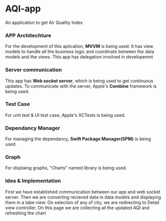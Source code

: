 # AQI-app
An application to get Air Quality Index


### APP Architechture
For the development of this aplication, **MVVM** is being used. It has view models to handle all the business logic and coordinate between the data models and the views. This app has delegation involved in developemnt

### Server communication
This app has **Web socket server**, which is being used to get continuous updates. To communicate with the server, Apple's **Combine** framework is being used. 

### Test Case
For unit test & UI test case, Apple's XCTests is being used. 

### Dependancy Manager
For managing the dependancy, **Swift Package Manager(SPM)** is being used.

### Graph
For displaing graphs, "Charts" named library is being used.

### Idea & Implementation
First we have established communication between our app and web socket server. Then we are converting recieved data in data models and displaying them in a tabe view. On selection of any of city, we are redirecting to Detail view controller. On this page we are collecting all the updated AQI and refreshing the chart
